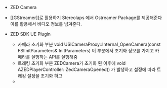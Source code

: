 - ZED Camera 
- [[GStreamer]]로 활용하기
  Stereolaps 에서 Gstreamer Package를 제공해준다 이를 활용해서 비디오 정보를 넘겨준다. 

- ZED SDK UE Plugin 
  - 카메라 초기화 부분
    void USlCameraProxy::Internal_OpenCamera(const FSlInitParameters& InitParameters)
    이 부분에서 초기화 정보를 가지고 카메라를 실행하는 API를 실행해줌
  - 트래킹 초기화 부분
    ZEDCamera가 초기화 된 이후에 void AZEDPlayerController::ZedCameraOpened() 가 발생하고 설정에 따라 트래킹 설정을 초기화 하고 
  - 